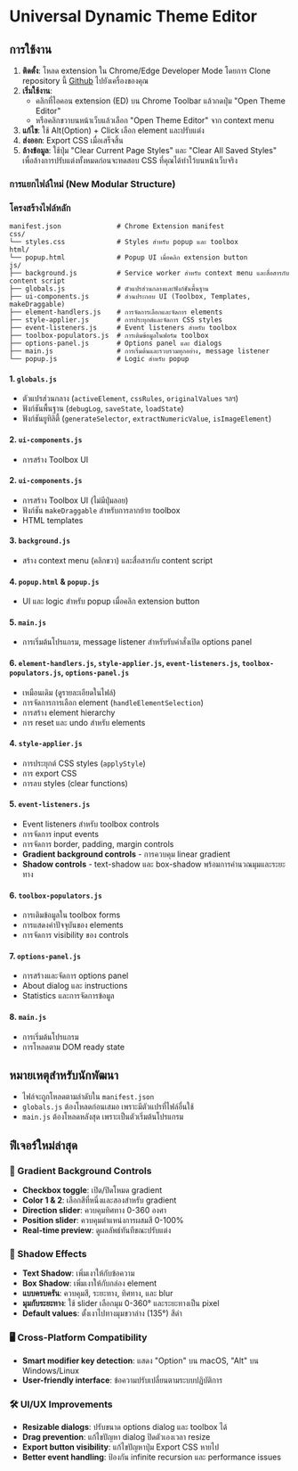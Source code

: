 # Universal Dynamic Theme Editor
## การใช้งาน

1. **ติดตั้ง**: โหลด extension ใน Chrome/Edge Developer Mode โดยการ Clone repository นี้ [Github](https://github.com/mrchoke/universal-theme-editor-for-chrome-extension.git) ไปยังเครื่องของคุณ
2. **เริ่มใช้งาน**:
   - คลิกที่ไอคอน extension (ED) บน Chrome Toolbar แล้วกดปุ่ม "Open Theme Editor"
   - หรือคลิกขวาบนหน้าเว็บแล้วเลือก "Open Theme Editor" จาก context menu
3. **แก้ไข**: ใช้ Alt(Option) + Click เลือก element และปรับแต่ง
4. **ส่งออก**: Export CSS เมื่อเสร็จสิ้น
5. **ล้างข้อมูล**: ใช้ปุ่ม "Clear Current Page Styles" และ  "Clear All Saved Styles" เพื่อล้างการปรับแต่งทั้งหมดก่อนจะทดสอบ CSS ที่คุณได้ทำไว้บนหน้าเว็บจริง

### การแยกไฟล์ใหม่ (New Modular Structure)

### โครงสร้างไฟล์หลัก

```
manifest.json              # Chrome Extension manifest
css/
└── styles.css             # Styles สำหรับ popup และ toolbox
html/
└── popup.html             # Popup UI เมื่อคลิก extension button
js/
├── background.js          # Service worker สำหรับ context menu และสื่อสารกับ content script
├── globals.js             # ตัวแปรส่วนกลางและฟังก์ชันพื้นฐาน
├── ui-components.js       # ส่วนประกอบ UI (Toolbox, Templates, makeDraggable)
├── element-handlers.js    # การจัดการเลือกและจัดการ elements
├── style-applier.js       # การประยุกต์และจัดการ CSS styles
├── event-listeners.js     # Event listeners สำหรับ toolbox
├── toolbox-populators.js  # การเติมข้อมูลในฟอร์ม toolbox
├── options-panel.js       # Options panel และ dialogs
├── main.js                # การเริ่มต้นและรวบรวมทุกอย่าง, message listener
└── popup.js               # Logic สำหรับ popup

```

#### 1. `globals.js`
- ตัวแปรส่วนกลาง (`activeElement`, `cssRules`, `originalValues` ฯลฯ)
- ฟังก์ชันพื้นฐาน (`debugLog`, `saveState`, `loadState`)
- ฟังก์ชันยูทิลิตี้ (`generateSelector`, `extractNumericValue`, `isImageElement`)

#### 2. `ui-components.js` 
- การสร้าง Toolbox UI
#### 2. `ui-components.js`
- การสร้าง Toolbox UI (ไม่มีปุ่มลอย)
- ฟังก์ชัน `makeDraggable` สำหรับการลากย้าย toolbox
- HTML templates

#### 3. `background.js`
- สร้าง context menu (คลิกขวา) และสื่อสารกับ content script

#### 4. `popup.html` & `popup.js`
- UI และ logic สำหรับ popup เมื่อคลิก extension button

#### 5. `main.js`
- การเริ่มต้นโปรแกรม, message listener สำหรับรับคำสั่งเปิด options panel

#### 6. `element-handlers.js`, `style-applier.js`, `event-listeners.js`, `toolbox-populators.js`, `options-panel.js`
- เหมือนเดิม (ดูรายละเอียดในไฟล์)
- การจัดการการเลือก element (`handleElementSelection`)
- การสร้าง element hierarchy
- การ reset และ undo สำหรับ elements

#### 4. `style-applier.js`
- การประยุกต์ CSS styles (`applyStyle`)
- การ export CSS
- การลบ styles (clear functions)

#### 5. `event-listeners.js`
- Event listeners สำหรับ toolbox controls
- การจัดการ input events
- การจัดการ border, padding, margin controls
- **Gradient background controls** - การควบคุม linear gradient
- **Shadow controls** - text-shadow และ box-shadow พร้อมการคำนวณมุมและระยะทาง

#### 6. `toolbox-populators.js`
- การเติมข้อมูลใน toolbox forms
- การแสดงค่าปัจจุบันของ elements
- การจัดการ visibility ของ controls

#### 7. `options-panel.js`
- การสร้างและจัดการ options panel
- About dialog และ instructions
- Statistics และการจัดการข้อมูล

#### 8. `main.js`
- การเริ่มต้นโปรแกรม
- การโหลดตาม DOM ready state


## หมายเหตุสำหรับนักพัฒนา

- ไฟล์จะถูกโหลดตามลำดับใน `manifest.json`
- `globals.js` ต้องโหลดก่อนเสมอ เพราะมีตัวแปรที่ไฟล์อื่นใช้
- `main.js` ต้องโหลดหลังสุด เพราะเป็นตัวเริ่มต้นโปรแกรม

## ฟีเจอร์ใหม่ล่าสุด

### 🎨 Gradient Background Controls
- **Checkbox toggle**: เปิด/ปิดโหมด gradient
- **Color 1 & 2**: เลือกสีที่หนึ่งและสองสำหรับ gradient
- **Direction slider**: ควบคุมทิศทาง 0-360 องศา
- **Position slider**: ควบคุมตำแหน่งการผสมสี 0-100%
- **Real-time preview**: ดูผลลัพธ์ทันทีขณะปรับแต่ง

### 🌟 Shadow Effects
- **Text Shadow**: เพิ่มเงาให้กับข้อความ
- **Box Shadow**: เพิ่มเงาให้กับกล่อง element
- **แบบครบครัน**: ควบคุมสี, ระยะทาง, ทิศทาง, และ blur
- **มุมกับระยะทาง**: ใช้ slider เลือกมุม 0-360° และระยะทางเป็น pixel
- **Default values**: ตั้งเงาไปทางมุมขวาล่าง (135°) สีดำ

### 🖥️ Cross-Platform Compatibility
- **Smart modifier key detection**: แสดง "Option" บน macOS, "Alt" บน Windows/Linux
- **User-friendly interface**: ข้อความปรับเปลี่ยนตามระบบปฏิบัติการ

### 🛠️ UI/UX Improvements
- **Resizable dialogs**: ปรับขนาด options dialog และ toolbox ได้
- **Drag prevention**: แก้ไขปัญหา dialog ปิดตัวเองเวลา resize
- **Export button visibility**: แก้ไขปัญหาปุ่ม Export CSS หายไป
- **Better event handling**: ป้องกัน infinite recursion และ performance issues
